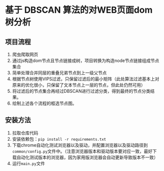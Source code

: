 # 基于 DBSCAN 算法的对WEB页面dom树分析

## 项目流程
1. 爬虫爬取网页
2. 通过js构造dom节点且节点链接成树，项目转换为构造node节点链接组成节点集合
3. 简单处理合并同层的重叠兄弟节点到上一级父节点
4. 根据节点树使用VIPS过滤，只保留过滤后的最小矩阵（此处算法过滤基本上对原来的优化很小，只保留了文本节点上一层的节点，但此处仍然可用）
5. 将过滤后的节点集合再经过DBSCAN进行过滤分类，得到最终的节点分类结果。
6. 绘制上述各个流程的框选节点图。

## 安装方法
1. 拉取仓库代码
2. 安装依赖包：`pip install -r requirements.txt`
3. 下载chrome自动化测试浏览器以及驱动，并配置浏览器以及驱动路径到`common/config.py`文件中。（注意浏览器版本和驱动版本要对应一致，最好下载自动化测试版本的浏览器，因为家用版浏览器会自动更新导致版本不一致）
4. 运行`main.py`文件

